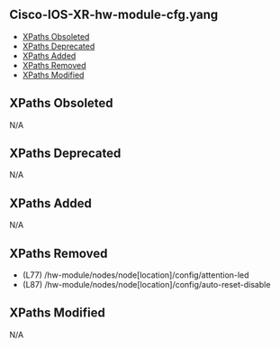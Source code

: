 ## Cisco-IOS-XR-hw-module-cfg.yang

- [XPaths Obsoleted](#xpaths-obsoleted)
- [XPaths Deprecated](#xpaths-deprecated)
- [XPaths Added](#xpaths-added)
- [XPaths Removed](#xpaths-removed)
- [XPaths Modified](#xpaths-modified)

## XPaths Obsoleted

N/A

## XPaths Deprecated

N/A

## XPaths Added

N/A

## XPaths Removed

- (L77)	/hw-module/nodes/node[location]/config/attention-led
- (L87)	/hw-module/nodes/node[location]/config/auto-reset-disable

## XPaths Modified

N/A

